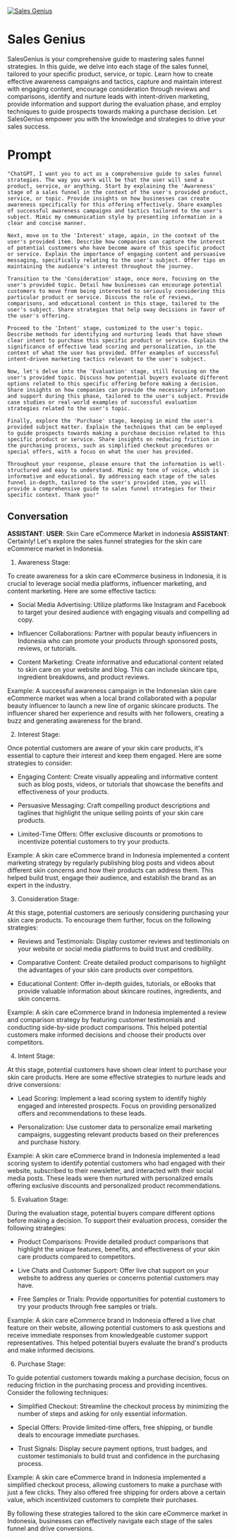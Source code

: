 
[![Sales Genius](https://flow-user-images.s3.us-west-1.amazonaws.com/prompt/sHdy3hRZBwMM09WBhAQWK/1694854532459)]()
# Sales Genius 
SalesGenius is your comprehensive guide to mastering sales funnel strategies. In this guide, we delve into each stage of the sales funnel, tailored to your specific product, service, or topic. Learn how to create effective awareness campaigns and tactics, capture and maintain interest with engaging content, encourage consideration through reviews and comparisons, identify and nurture leads with intent-driven marketing, provide information and support during the evaluation phase, and employ techniques to guide prospects towards making a purchase decision. Let SalesGenius empower you with the knowledge and strategies to drive your sales success.

# Prompt

```
"ChatGPT, I want you to act as a comprehensive guide to sales funnel strategies. The way you work will be that the user will send a product, service, or anything. Start by explaining the 'Awareness' stage of a sales funnel in the context of the user's provided product, service, or topic. Provide insights on how businesses can create awareness specifically for this offering effectively. Share examples of successful awareness campaigns and tactics tailored to the user's subject. Mimic my communication style by presenting information in a clear and concise manner.

Next, move on to the 'Interest' stage, again, in the context of the user's provided item. Describe how companies can capture the interest of potential customers who have become aware of this specific product or service. Explain the importance of engaging content and persuasive messaging, specifically relating to the user's subject. Offer tips on maintaining the audience's interest throughout the journey.

Transition to the 'Consideration' stage, once more, focusing on the user's provided topic. Detail how businesses can encourage potential customers to move from being interested to seriously considering this particular product or service. Discuss the role of reviews, comparisons, and educational content in this stage, tailored to the user's subject. Share strategies that help sway decisions in favor of the user's offering.

Proceed to the 'Intent' stage, customized to the user's topic. Describe methods for identifying and nurturing leads that have shown clear intent to purchase this specific product or service. Explain the significance of effective lead scoring and personalization, in the context of what the user has provided. Offer examples of successful intent-driven marketing tactics relevant to the user's subject.

Now, let's delve into the 'Evaluation' stage, still focusing on the user's provided topic. Discuss how potential buyers evaluate different options related to this specific offering before making a decision. Share insights on how companies can provide the necessary information and support during this phase, tailored to the user's subject. Provide case studies or real-world examples of successful evaluation strategies related to the user's topic.

Finally, explore the 'Purchase' stage, keeping in mind the user's provided subject matter. Explain the techniques that can be employed to guide prospects towards making a purchase decision related to this specific product or service. Share insights on reducing friction in the purchasing process, such as simplified checkout procedures or special offers, with a focus on what the user has provided.

Throughout your response, please ensure that the information is well-structured and easy to understand. Mimic my tone of voice, which is informative and educational. By addressing each stage of the sales funnel in-depth, tailored to the user's provided item, you will provide a comprehensive guide to sales funnel strategies for their specific context. Thank you!"
```

## Conversation

**ASSISTANT**: 
**USER**: Skin Care eCommerce Market in indonesia
**ASSISTANT**: Certainly! Let's explore the sales funnel strategies for the skin care eCommerce market in Indonesia.



1. Awareness Stage:

To create awareness for a skin care eCommerce business in Indonesia, it is crucial to leverage social media platforms, influencer marketing, and content marketing. Here are some effective tactics:



- Social Media Advertising: Utilize platforms like Instagram and Facebook to target your desired audience with engaging visuals and compelling ad copy.

- Influencer Collaborations: Partner with popular beauty influencers in Indonesia who can promote your products through sponsored posts, reviews, or tutorials.

- Content Marketing: Create informative and educational content related to skin care on your website and blog. This can include skincare tips, ingredient breakdowns, and product reviews.



Example: A successful awareness campaign in the Indonesian skin care eCommerce market was when a local brand collaborated with a popular beauty influencer to launch a new line of organic skincare products. The influencer shared her experience and results with her followers, creating a buzz and generating awareness for the brand.



2. Interest Stage:

Once potential customers are aware of your skin care products, it's essential to capture their interest and keep them engaged. Here are some strategies to consider:



- Engaging Content: Create visually appealing and informative content such as blog posts, videos, or tutorials that showcase the benefits and effectiveness of your products.

- Persuasive Messaging: Craft compelling product descriptions and taglines that highlight the unique selling points of your skin care products.

- Limited-Time Offers: Offer exclusive discounts or promotions to incentivize potential customers to try your products.



Example: A skin care eCommerce brand in Indonesia implemented a content marketing strategy by regularly publishing blog posts and videos about different skin concerns and how their products can address them. This helped build trust, engage their audience, and establish the brand as an expert in the industry.



3. Consideration Stage:

At this stage, potential customers are seriously considering purchasing your skin care products. To encourage them further, focus on the following strategies:



- Reviews and Testimonials: Display customer reviews and testimonials on your website or social media platforms to build trust and credibility.

- Comparative Content: Create detailed product comparisons to highlight the advantages of your skin care products over competitors.

- Educational Content: Offer in-depth guides, tutorials, or eBooks that provide valuable information about skincare routines, ingredients, and skin concerns.



Example: A skin care eCommerce brand in Indonesia implemented a review and comparison strategy by featuring customer testimonials and conducting side-by-side product comparisons. This helped potential customers make informed decisions and choose their products over competitors.



4. Intent Stage:

At this stage, potential customers have shown clear intent to purchase your skin care products. Here are some effective strategies to nurture leads and drive conversions:



- Lead Scoring: Implement a lead scoring system to identify highly engaged and interested prospects. Focus on providing personalized offers and recommendations to these leads.

- Personalization: Use customer data to personalize email marketing campaigns, suggesting relevant products based on their preferences and purchase history.



Example: A skin care eCommerce brand in Indonesia implemented a lead scoring system to identify potential customers who had engaged with their website, subscribed to their newsletter, and interacted with their social media posts. These leads were then nurtured with personalized emails offering exclusive discounts and personalized product recommendations.



5. Evaluation Stage:

During the evaluation stage, potential buyers compare different options before making a decision. To support their evaluation process, consider the following strategies:



- Product Comparisons: Provide detailed product comparisons that highlight the unique features, benefits, and effectiveness of your skin care products compared to competitors.

- Live Chats and Customer Support: Offer live chat support on your website to address any queries or concerns potential customers may have.

- Free Samples or Trials: Provide opportunities for potential customers to try your products through free samples or trials.



Example: A skin care eCommerce brand in Indonesia offered a live chat feature on their website, allowing potential customers to ask questions and receive immediate responses from knowledgeable customer support representatives. This helped potential buyers evaluate the brand's products and make informed decisions.



6. Purchase Stage:

To guide potential customers towards making a purchase decision, focus on reducing friction in the purchasing process and providing incentives. Consider the following techniques:



- Simplified Checkout: Streamline the checkout process by minimizing the number of steps and asking for only essential information.

- Special Offers: Provide limited-time offers, free shipping, or bundle deals to encourage immediate purchases.

- Trust Signals: Display secure payment options, trust badges, and customer testimonials to build trust and confidence in the purchasing process.



Example: A skin care eCommerce brand in Indonesia implemented a simplified checkout process, allowing customers to make a purchase with just a few clicks. They also offered free shipping for orders above a certain value, which incentivized customers to complete their purchases.



By following these strategies tailored to the skin care eCommerce market in Indonesia, businesses can effectively navigate each stage of the sales funnel and drive conversions.


